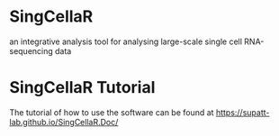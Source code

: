 # SingCellaR
an integrative analysis tool for analysing large-scale single cell RNA-sequencing data

# SingCellaR Tutorial

The tutorial of how to use the software can be found at https://supatt-lab.github.io/SingCellaR.Doc/
